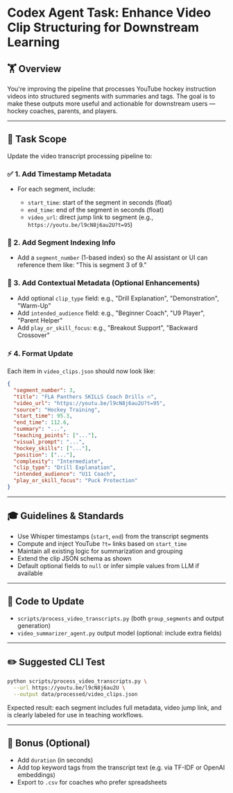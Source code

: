 # Codex Agent Task: Enhance Video Clip Structuring for Downstream Learning

## 🏋️ Overview

You're improving the pipeline that processes YouTube hockey instruction videos into structured segments with summaries and tags. The goal is to make these outputs more useful and actionable for downstream users — hockey coaches, parents, and players.

---

## 📝 Task Scope

Update the video transcript processing pipeline to:

### ✅ 1. **Add Timestamp Metadata**

* For each segment, include:

  * `start_time`: start of the segment in seconds (float)
  * `end_time`: end of the segment in seconds (float)
  * `video_url`: direct jump link to segment (e.g., `https://youtu.be/l9cN8j6au2U?t=95`)

### 📃 2. **Add Segment Indexing Info**

* Add a `segment_number` (1-based index) so the AI assistant or UI can reference them like: "This is segment 3 of 9."

### 🧠 3. **Add Contextual Metadata (Optional Enhancements)**

* Add optional `clip_type` field: e.g., "Drill Explanation", "Demonstration", "Warm-Up"
* Add `intended_audience` field: e.g., "Beginner Coach", "U9 Player", "Parent Helper"
* Add `play_or_skill_focus`: e.g., "Breakout Support", "Backward Crossover"

### ⚡ 4. **Format Update**

Each item in `video_clips.json` should now look like:

```json
{
  "segment_number": 3,
  "title": "FLA Panthers SKILLS Coach Drills 🔥",
  "video_url": "https://youtu.be/l9cN8j6au2U?t=95",
  "source": "Hockey Training",
  "start_time": 95.3,
  "end_time": 112.6,
  "summary": "...",
  "teaching_points": ["..."],
  "visual_prompt": "...",
  "hockey_skills": ["..."],
  "position": ["..."],
  "complexity": "Intermediate",
  "clip_type": "Drill Explanation",
  "intended_audience": "U11 Coach",
  "play_or_skill_focus": "Puck Protection"
}
```

---

## 🎓 Guidelines & Standards

* Use Whisper timestamps (`start`, `end`) from the transcript segments
* Compute and inject YouTube `?t=` links based on `start_time`
* Maintain all existing logic for summarization and grouping
* Extend the clip JSON schema as shown
* Default optional fields to `null` or infer simple values from LLM if available

---

## 📄 Code to Update

* `scripts/process_video_transcripts.py` (both `group_segments` and output generation)
* `video_summarizer_agent.py` output model (optional: include extra fields)

---

## ✏️ Suggested CLI Test

```bash
python scripts/process_video_transcripts.py \
  --url https://youtu.be/l9cN8j6au2U \
  --output data/processed/video_clips.json
```

Expected result: each segment includes full metadata, video jump link, and is clearly labeled for use in teaching workflows.

---

## 🌟 Bonus (Optional)

* Add `duration` (in seconds)
* Add top keyword tags from the transcript text (e.g. via TF-IDF or OpenAI embeddings)
* Export to `.csv` for coaches who prefer spreadsheets
